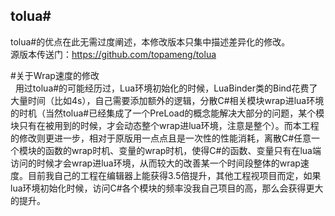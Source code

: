 ## tolua#
tolua#的优点在此无需过度阐述，本修改版本只集中描述差异化的修改。<br>
源版本传送门：https://github.com/topameng/tolua<br>

#关于Wrap速度的修改<br>
    用过tolua#的可能经历过，Lua环境初始化的时候，LuaBinder类的Bind花费了大量时间（比如4s），自己需要添加额外的逻辑，分散C#相关模块wrap进lua环境的时机（当然tolua#已经集成了一个PreLoad的概念能解决大部分的问题，某个模块只有在被用到的时候，才会动态整个wrap进lua环境，注意是整个）。而本工程的修改则更进一步，相对于原版用一点点且是一次性的性能消耗，离散C#任意一个模块的函数的wrap时机、变量的wrap时机，使得C#的函数、变量只有在lua端访问的时候才会wrap进lua环境，从而较大的改善某一个时间段整体的wrap速度。目前我自己的工程在编辑器上能获得3.5倍提升，其他工程视项目而定，如果lua环境初始化时候，访问C#各个模块的频率没我自己项目的高，那么会获得更大的提升。
